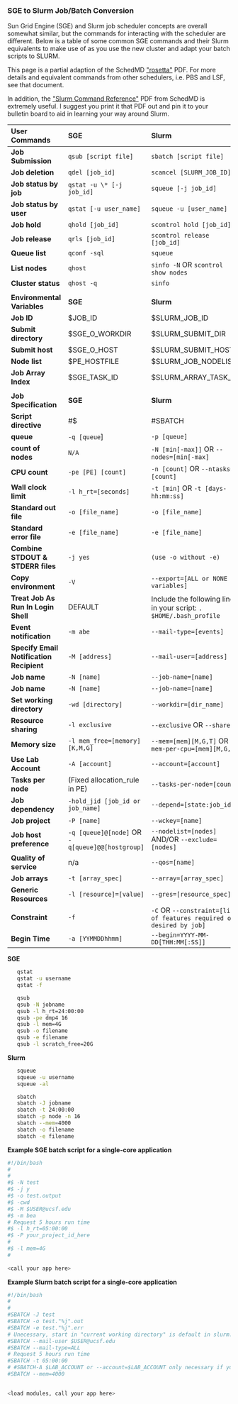 ### SGE to Slurm Job/Batch Conversion

Sun Grid Engine (SGE) and Slurm job scheduler concepts are overall somewhat similar, but the commands for interacting with the scheduler are different. Below is a table of some common SGE commands and their Slurm equivalents to make use of as you use the new cluster and adapt your batch scripts to SLURM.

This page is a partial adaption of the SchedMD ["rosetta"](https://slurm.schedmd.com/rosetta.pdf) PDF. For more details and equivalent commands from other schedulers, i.e. PBS and LSF, see that document. 

In addition, the ["Slurm Command Reference"](https://slurm.schedmd.com/pdfs/summary.pdf) PDF from SchedMD is extremely useful. I suggest you print it that PDF out and pin it to your bulletin board to aid in learning your way around Slurm.

|**User Commands**|**SGE**|**Slurm**|
|:---|:---|:---|
|**Job Submission**|`qsub [script file]`|`sbatch [script file]`|
|**Job deletion**|`qdel [job_id]`|`scancel [SLURM_JOB_ID]`|
|**Job status by job**|`qstat -u \* [-j job_id]`|`squeue [-j job_id]`|
|**Job status by user**|`qstat [-u user_name]`|`squeue -u [user_name]`|
|**Job hold**|`qhold [job_id]`|`scontrol hold [job_id]`|
|**Job release**|`qrls [job_id]`|`scontrol release [job_id]`|
|**Queue list**|`qconf -sql`|`squeue`|
|**List nodes**|`qhost`|`sinfo -N` OR `scontrol show nodes`|
|**Cluster status**|`qhost -q`|`sinfo`|
||||
|**Environmental Variables**|**SGE**|**Slurm**|
|**Job ID**|$JOB_ID|$SLURM_JOB_ID|
|**Submit directory**|$SGE_O_WORKDIR|$SLURM_SUBMIT_DIR|
|**Submit host**|$SGE_O_HOST|$SLURM_SUBMIT_HOST|
|**Node list**|$PE_HOSTFILE|$SLURM_JOB_NODELIST|
|**Job Array Index**|$SGE_TASK_ID|$SLURM_ARRAY_TASK_ID|
||||
|**Job Specification**|**SGE**|**Slurm**|
|**Script directive**|#$|#SBATCH|
|**queue**|`-q [queue`]|`-p [queue]`|
|**count of nodes**|`N/A`|`-N [min[-max]]` OR `--nodes=[min[-max]`|
|**CPU count**|`-pe [PE] [count]`|`-n [count]` OR `--ntasks=[count]`|
|**Wall clock limit**|`-l h_rt=[seconds]`|`-t [min]` OR `-t [days-hh:mm:ss]`|
|**Standard out file**|`-o [file_name]`|`-o [file_name]`|
|**Standard error file**|`-e [file_name]`|`-e [file_name]`|
|**Combine STDOUT & STDERR files**|`-j yes`|`(use -o without -e)`|
|**Copy environment**|`-V`| `--export=[ALL or NONE or variables]`|
|**Treat Job As Run In Login Shell**|DEFAULT| Include the following line in your script: `. $HOME/.bash_profile`|
|**Event notification**|`-m abe`|`--mail-type=[events]`|
|**Specify Email Notification Recipient**|`-M [address]`|`--mail-user=[address]`|
|**Job name**|`-N [name]`|`--job-name=[name]`|
|**Job name**|`-N [name]`|`--job-name=[name]`|
|**Set working directory**|`-wd [directory]`|`--workdir=[dir_name]`|
|**Resource sharing**|`-l exclusive`|`--exclusive` OR `--shared`|
|**Memory size**|`-l mem_free=[memory][K,M,G]`|`--mem=[mem][M,G,T]` OR `--mem-per-cpu=[mem][M,G,T]`|
|**Use Lab Account**|`-A [account]`|`--account=[account]`|
|**Tasks per node**|(Fixed allocation_rule in PE)|`--tasks-per-node=[count]`|
|**Job dependency**|`-hold_jid [job_id or job_name]`|`--depend=[state:job_id]`|
|**Job project**|`-P [name]`|`--wckey=[name]`|
|**Job host preference**|`-q [queue]@[node]` OR `-q[queue]@@[hostgroup]`|`--nodelist=[nodes]` AND/OR `--exclude=[nodes]`|
|**Quality of service**|n/a|`--qos=[name]`|
|**Job arrays**|`-t [array_spec]`|`--array=[array_spec]`|
|**Generic Resources**|`-l [resource]=[value]`|`--gres=[resource_spec]`|
|**Constraint**|`-f`|`-C` OR `--constraint=[list of features required or desired by job]`|
|**Begin Time**|`-a [YYMMDDhhmm]`|`--begin=YYYY-MM-DD[THH:MM[:SS]]`|

**SGE**
```sh
   qstat
   qstat -u username 
   qstat -f
```
```sh
   qsub
   qsub -N jobname
   qsub -l h_rt=24:00:00
   qsub -pe dmp4 16
   qsub -l mem=4G
   qsub -o filename
   qsub -e filename
   qsub -l scratch_free=20G
```   
**Slurm**
```sh
   squeue
   squeue -u username 
   squeue -al
```
```sh
   sbatch
   sbatch -J jobname
   sbatch -t 24:00:00
   sbatch -p node -n 16
   sbatch --mem=4000
   sbatch -o filename
   sbatch -e filename
```
**Example SGE batch script for a single-core application**
```sh
#!/bin/bash
#
#
#$ -N test
#$ -j y
#$ -o test.output
#$ -cwd
#$ -M $USER@ucsf.edu
#$ -m bea
# Request 5 hours run time
#$ -l h_rt=05:00:00
#$ -P your_project_id_here
#
#$ -l mem=4G
# 
 
<call your app here>
```
**Example Slurm batch script for a single-core application**
```sh
#!/bin/bash
#
#
#SBATCH -J test
#SBATCH -o test."%j".out
#SBATCH -e test."%j".err
# Unecessary, start in "current working directory" is default in slurm. To specify another dir, use #SBATCH -D $WORKING_DIRECTORY or --chdir=[$WORKING_DIRECTORY]
#SBATCH --mail-user $USER@ucsf.edu
#SBATCH --mail-type=ALL
# Request 5 hours run time
#SBATCH -t 05:00:00
# #SBATCH-A $LAB_ACCOUNT or --account=$LAB_ACCOUNT only necessary if you have more than one Lab association, otherwise default Lab Account association used
#SBATCH --mem=4000

 
<load modules, call your app here>
```
